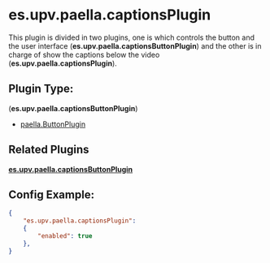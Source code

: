 # es.upv.paella.captionsPlugin

This plugin is divided in two plugins, one is which controls the button and the user interface (**es.upv.paella.captionsButtonPlugin**) and the other is in charge of show the captions below the video (**es.upv.paella.captionsPlugin**).


## Plugin Type:
(**es.upv.paella.captionsButtonPlugin**)
- [paella.ButtonPlugin](../developer/plugin_types.md)

## Related Plugins

[**es.upv.paella.captionsButtonPlugin**](es.upv.paella.captionsButtonPlugin.md)

## Config Example:

```json
{
	"es.upv.paella.captionsPlugin": 
	{
		"enabled": true
	},
}
```
